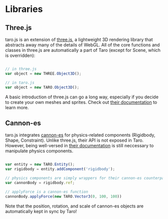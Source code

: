 # Libraries

## Three.js

taro.js is an extension of [three.js](https://threejs.org/), a lightweight 3D rendering library that abstracts away many of the details of WebGL. All of the core functions and classes in three.js are automatically a part of Taro (except for Scene, which is overridden):

```javascript

// in three.js
var object = new THREE.Object3D();

// in taro.js
var object = new TARO.Object3D();


```

A basic introduction of three.js can go a long way, especially if you decide to create your own meshes and sprites. Check out [their documentation](https://threejs.org/docs/index.html#manual/en/introduction/Creating-a-scene) to learn more.

## Cannon-es

taro.js integrates [cannon-es](https://pmndrs.github.io/cannon-es/) for physics-related components (Rigidbody, Shape, Constraint). Unlike three.js, their API is not exposed in Taro. However, being well-versed in [their documentation](https://pmndrs.github.io/cannon-es/docs/) is still neccessary to manipulate physics components.

```javascript

var entity = new TARO.Entity();
var rigidbody = entity.addComponent('rigidbody');

// physics components are simply wrappers for their cannon-es counterpart, stored in .ref
var cannonBody = rigidbody.ref;

// applyForce is a cannon-es function
cannonBody.applyForce(new TARO.Vector3(0, 100, 100))


```

Note that the position, rotation, and scale of cannon-es objects are automatically kept in sync by Taro!